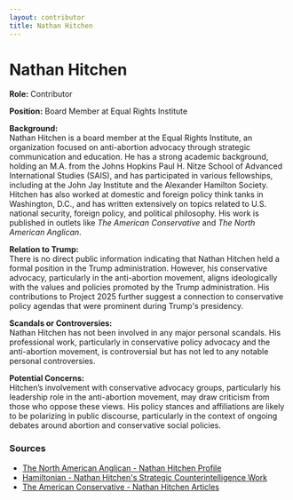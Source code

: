 ```yaml
---
layout: contributor
title: Nathan Hitchen
---
```


# Nathan Hitchen

**Role:** Contributor

**Position:** Board Member at Equal Rights Institute

**Background:**  
Nathan Hitchen is a board member at the Equal Rights Institute, an organization focused on anti-abortion advocacy through strategic communication and education. He has a strong academic background, holding an M.A. from the Johns Hopkins Paul H. Nitze School of Advanced International Studies (SAIS), and has participated in various fellowships, including at the John Jay Institute and the Alexander Hamilton Society. Hitchen has also worked at domestic and foreign policy think tanks in Washington, D.C., and has written extensively on topics related to U.S. national security, foreign policy, and political philosophy. His work is published in outlets like *The American Conservative* and *The North American Anglican*.

**Relation to Trump:**  
There is no direct public information indicating that Nathan Hitchen held a formal position in the Trump administration. However, his conservative advocacy, particularly in the anti-abortion movement, aligns ideologically with the values and policies promoted by the Trump administration. His contributions to Project 2025 further suggest a connection to conservative policy agendas that were prominent during Trump's presidency.

**Scandals or Controversies:**  
Nathan Hitchen has not been involved in any major personal scandals. His professional work, particularly in conservative policy advocacy and the anti-abortion movement, is controversial but has not led to any notable personal controversies.

**Potential Concerns:**  
Hitchen’s involvement with conservative advocacy groups, particularly his leadership role in the anti-abortion movement, may draw criticism from those who oppose these views. His policy stances and affiliations are likely to be polarizing in public discourse, particularly in the context of ongoing debates around abortion and conservative social policies.

### Sources
- [The North American Anglican - Nathan Hitchen Profile](https://northamanglican.com/author/nathan-hitchen)
- [Hamiltonian - Nathan Hitchen's Strategic Counterintelligence Work](https://hamiltonian.alexanderhamiltonsociety.org/security-and-strategy/an-untuned-instrument-strategic-counterintelligence-in-the-sino-american-technology-competition/)
- [The American Conservative - Nathan Hitchen Articles](https://www.theamericanconservative.com/author/nathan-hitchen/)

